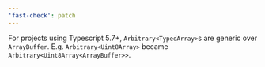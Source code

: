 ```yaml
---
'fast-check': patch
---
```


For projects using Typescript 5.7+, `Arbitrary<TypedArray>`s are generic over `ArrayBuffer`. E.g. `Arbitrary<Uint8Array>` became `Arbitrary<Uint8Array<ArrayBuffer>>`.
